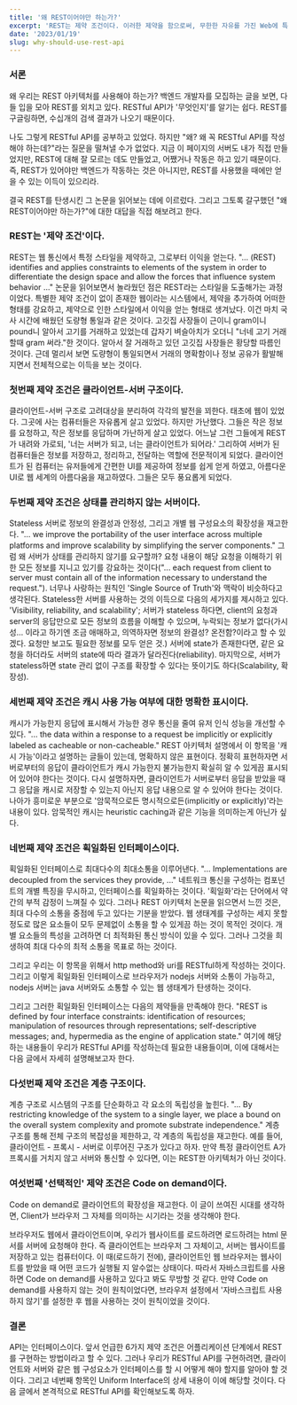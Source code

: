 ```yaml
---
title: '왜 REST이어야만 하는가?'
excerpt: 'REST는 제약 조건이다. 이러한 제약을 함으로써, 무한한 자유를 가진 Web에 특정한 소통 스타일을 강요하고 개별 컴포넌트의 전문성을 높이기 위함이다.'
date: '2023/01/19'
slug: why-should-use-rest-api
---
```


### 서론

왜 우리는 REST 아키텍처를 사용해야 하는가? 백엔드 개발자를 모집하는 글을 보면, 다들 입을 모아 REST를 외치고 있다. RESTful API가 '무엇인지'를 알기는 쉽다. REST를 구글링하면, 수십개의 검색 결과가 나오기 때문이다.

나도 그렇게 RESTful API를 공부하고 있었다. 하지만 "왜? 왜 꼭 RESTful API를 작성해야 하는데?"라는 질문을 떨쳐낼 수가 없었다. 지금 이 페이지의 서버도 내가 직접 만들었지만, REST에 대해 잘 모르는 데도 만들었고, 어쨌거나 작동은 하고 있기 때문이다. 즉, REST가 있어야만 백엔드가 작동하는 것은 아니지만, REST를 사용했을 때에만 얻을 수 있는 이득이 있으리라.

결국 REST를 탄생시킨 그 논문을 읽어보는 데에 이르렀다. 그리고 그토록 갈구했던 "왜 REST이어야만 하는가?"에 대한 대답을 직접 해보려고 한다.

### REST는 '제약 조건'이다.

REST는 웹 통신에서 특정 스타일을 제약하고, 그로부터 이익을 얻는다. "... (REST) identifies and applies constraints to elements of the system in order to differentiate the design space and allow the forces that influence system behavior ..." 논문을 읽어보면서 놀라웠던 점은 REST라는 스타일을 도출해가는 과정이었다. 특별한 제약 조건이 없이 존재한 웹이라는 시스템에서, 제약을 추가하여 어떠한 형태를 강요하고, 제약으로 인한 스타일에서 이익을 얻는 형태로 생겨났다. 이건 마치 국사 시간에 배웠던 도량형 통일과 같은 것이다. 고깃집 사장들이 근이니 gram이니 pound니 알아서 고기를 거래하고 있었는데 갑자기 벼슬아치가 오더니 "너네 고기 거래할때 gram 써라."한 것이다. 알아서 잘 거래하고 있던 고깃집 사장들은 황당할 따름인 것이다. 근데 멀리서 보면 도량형이 통일되면서 거래의 명확함이나 정보 공유가 활발해지면서 전체적으로는 이득을 보는 것이다.

### 첫번째 제약 조건은 클라이언트-서버 구조이다.

클라이언트-서버 구조로 고려대상을 분리하여 각각의 발전을 꾀한다. 태초에 웹이 있었다. 그곳에 사는 컴퓨터들은 자유롭게 살고 있었다. 하지만 가난했다. 그들은 작은 정보를 요청하고, 작은 정보를 응답하며 가난하게 살고 있었다. 어느날 그런 그들에게 REST가 내려와 가로되, '너는 서버가 되고, 너는 클라이언트가 되어라.' 그리하여 서버가 된 컴퓨터들은 정보를 저장하고, 정리하고, 전달하는 역할에 전문적이게 되었다. 클라이언트가 된 컴퓨터는 유저들에게 간편한 UI를 제공하여 정보를 쉽게 얻게 하였고, 아름다운 UI로 웹 세계의 아름다움을 재고하였다. 그들은 모두 풍요롭게 되었다.

### 두번째 제약 조건은 상태를 관리하지 않는 서버이다.

Stateless 서버로 정보의 완결성과 안정성, 그리고 개별 웹 구성요소의 확장성을 재고한다. "... we improve the portability of the user interface across multiple platforms and improve scalability by simplifying the server components." 그럼 왜 서버가 상태를 관리하지 않기를 요구할까? 요청 내용이 해당 요청을 이해하기 위한 모든 정보를 지니고 있기를 강요하는 것이다("... each request from client to server must contain all of the information necessary to understand the request."). 너무나 사랑하는 원칙인 'Single Source of Truth'와 맥락이 비슷하다고 생각된다. Stateless한 서버를 사용하는 것의 이득으로 다음의 세가지를 제시하고 있다. 'Visibility, reliability, and scalability'; 서버가 stateless 하다면, client의 요청과 server의 응답만으로 모든 정보의 흐름을 이해할 수 있으며, 누락되는 정보가 없다(가시성... 이라고 하기엔 조금 애매하고, 의역하자면 정보의 완결성? 온전함?이라고 할 수 있겠다. 요청만 보고도 필요한 정보를 모두 얻은 것.) 서버에 state가 존재한다면, 같은 요청을 하더라도 서버의 state에 따라 결과가 달라진다(reliability). 마지막으로, 서버가 stateless하면 state 관리 없이 구조를 확장할 수 있다는 뜻이기도 하다(Scalability, 확장성).

### 세번째 제약 조건은 캐시 사용 가능 여부에 대한 명확한 표시이다.

캐시가 가능한지 응답에 표시해서 가능한 경우 통신을 줄여 유저 인식 성능을 개선할 수 있다. "... the data within a response to a request be implicitly or explicitly labeled as cacheable or non-cacheable." REST 아키텍처 설명에서 이 항목을 '캐시 가능'이라고 설명하는 글들이 있는데, 명확하지 않은 표현이다. 정확히 표현하자면 서버로부터의 응답이 클라이언트가 캐시 가능한지 불가능한지 확실히 알 수 있게끔 표시되어 있어야 한다는 것이다. 다시 설명하자면, 클라이언트가 서버로부터 응답을 받았을 때 그 응답을 캐시로 저장할 수 있는지 아닌지 응답 내용으로 알 수 있어야 한다는 것이다. 나아가 흥미로운 부분으로 '암묵적으로든 명시적으로든(implicitly or explicitly)'라는 내용이 있다. 암묵적인 캐시는 heuristic caching과 같은 기능을 의미하는게 아닌가 싶다.

### 네번째 제약 조건은 획일화된 인터페이스이다.

획일화된 인터페이스로 최대다수의 최대소통을 이루어낸다. "... Implementations are decoupled from the services they provide, ..." 네트워크 통신을 구성하는 컴포넌트의 개별 특징을 무시하고, 인터페이스를 획일화하는 것이다. '획일화'라는 단어에서 약간의 부적 감정이 느껴질 수 있다. 그러나 REST 아키텍처 논문을 읽으면서 느낀 것은, 최대 다수의 소통을 중점에 두고 있다는 기분을 받았다. 웹 생태계를 구성하는 세지 못할 정도로 많은 요소들이 모두 문제없이 소통을 할 수 있게끔 하는 것이 목적인 것이다. 개별 요소들의 특성을 고려하면 더 최적화된 통신 방식이 있을 수 있다. 그러나 그것을 희생하여 최대 다수의 최적 소통을 목표로 하는 것이다.

그리고 우리는 이 항목을 위해서 http method와 uri를 RESTful하게 작성하는 것이다. 그리고 이렇게 획일화된 인터페이스로 브라우저가 nodejs 서버와 소통이 가능하고, nodejs 서버는 java 서버와도 소통할 수 있는 웹 생태계가 탄생하는 것이다.

그리고 그러한 획일화된 인터페이스는 다음의 제약들을 만족해야 한다. "REST is defined by four interface constraints: identification of resources; manipulation of resources through representations; self-descriptive messages; and, hypermedia as the engine of application state." 여기에 해당하는 내용들이 우리가 RESTful API를 작성하는데 필요한 내용들이며, 이에 대해서는 다음 글에서 자세히 설명해보고자 한다.

### 다섯번째 제약 조건은 계층 구조이다.

계층 구조로 시스템의 구조를 단순화하고 각 요소의 독립성을 높힌다. "... By restricting knowledge of the system to a single layer, we place a bound on the overall system complexity and promote substrate independence." 계층 구조를 통해 전체 구조의 복잡성을 제한하고, 각 계층의 독립성을 재고한다. 예를 들어, 클라이언트 - 프록시 - 서버로 이루어진 구조가 있다고 하자. 만약 특정 클라이언트 A가 프록시를 거치지 않고 서버와 통신할 수 있다면, 이는 REST한 아키텍처가 아닌 것이다.

### 여섯번째 '선택적인' 제약 조건은 Code on demand이다.

Code on demand로 클라이언트의 확장성을 재고한다. 이 글이 쓰여진 시대를 생각하면, Client가 브라우저 그 자체를 의미하는 시기라는 것을 생각해야 한다.

브라우저도 웹에서 클라이언트이며, 우리가 웹사이트를 로드하려면 로드하려는 html 문서를 서버에 요청해야 한다. 즉 클라이언트는 브라우저 그 자체이고, 서버는 웹사이트를 저장하고 있는 컴퓨터이다. 이 때(로드하기 전에), 클라이언트인 웹 브라우저는 웹사이트를 받았을 때 어떤 코드가 실행될 지 알수없는 상태이다. 따라서 자바스크립트를 사용하면 Code on demand를 사용하고 있다고 봐도 무방할 것 같다. 만약 Code on demand를 사용하지 않는 것이 원칙이었다면, 브라우저 설정에서 '자바스크립트 사용하지 않기'를 설정한 후 웹을 사용하는 것이 원칙이었을 것이다.

### 결론

API는 인터페이스이다. 앞서 언급한 6가지 제약 조건은 어플리케이션 단계에서 REST를 구현하는 방법이라고 할 수 있다. 그러나 우리가 RESTful API를 구현하려면, 클라이언트와 서버와 같은 웹 구성요소가 인터페이스를 할 시 어떻게 해야 할지를 알아야 할 것이다. 그리고 네번째 항목인 Uniform Interface의 상세 내용이 이에 해당할 것이다. 다음 글에서 본격적으로 RESTful API를 확인해보도록 하자.
